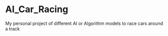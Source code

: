 # AI_Car_Racing
My personal project of different AI or Algorithm models to race cars around a track
